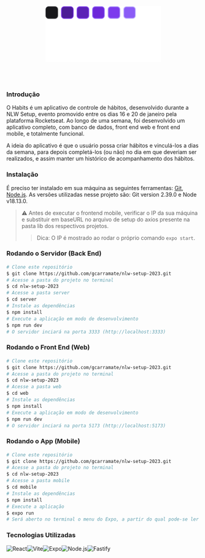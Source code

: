 <p align="center">
  <img src="./web/src/assets/logo.svg" alt="Logo" width="300"/>
</p>

<br><br>

### Introdução
O Habits é um aplicativo de controle de hábitos, desenvolvido durante a NLW Setup, evento promovido entre os dias 16 e 20 de janeiro pela plataforma Rocketseat. Ao longo de uma semana, foi desenvolvido um aplicativo completo, com banco de dados, front end web e front end mobile, e totalmente funcional.

A ideia do aplicativo é que o usuário possa criar hábitos e vinculá-los a dias da semana, para depois completá-los (ou não) no dia em que deveriam ser realizados, e assim manter um histórico de acompanhamento dos hábitos.

### Instalação

É preciso ter instalado em sua máquina as seguintes ferramentas:
[Git](https://git-scm.com), [Node.js](https://nodejs.org/en/). As versões utilizadas nesse projeto são: Git version 2.39.0 e Node v18.13.0.

> ⚠ Antes de executar o frontend mobile, verificar o IP da sua máquina e substituir em baseURL no arquivo de setup do axios presente na pasta lib dos respectivos projetos. 
>> Dica: O IP é mostrado ao rodar o próprio comando `expo start`.

### Rodando o Servidor (Back End)

```bash
# Clone este repositório
$ git clone https://github.com/gcarramate/nlw-setup-2023.git
# Acesse a pasta do projeto no terminal
$ cd nlw-setup-2023
# Acesse a pasta server
$ cd server
# Instale as dependências
$ npm install
# Execute a aplicação em modo de desenvolvimento
$ npm run dev
# O servidor inciará na porta 3333 (http://localhost:3333)
```

### Rodando o Front End (Web)

```bash
# Clone este repositório
$ git clone https://github.com/gcarramate/nlw-setup-2023.git
# Acesse a pasta do projeto no terminal
$ cd nlw-setup-2023
# Acesse a pasta web
$ cd web
# Instale as dependências
$ npm install
# Execute a aplicação em modo de desenvolvimento
$ npm run dev
# O servidor inciará na porta 5173 (http://localhost:5173)
```

### Rodando o App (Mobile)

```bash
# Clone este repositório
$ git clone https://github.com/gcarramate/nlw-setup-2023.git
# Acesse a pasta do projeto no terminal
$ cd nlw-setup-2023
# Acesse a pasta mobile
$ cd mobile
# Instale as dependências
$ npm install
# Execute a aplicação
$ expo run
# Será aberto no terminal o menu do Expo, a partir do qual pode-se ler o código QR no app "Expo Go" e executar o app diretamente no celular, ou então rodar o app num emulador Android ou iOS. É importante que o dispositivo utilizado esteja conectado à mesma rede que o computador em que app está rodando.
```

### Tecnologias Utilizadas

<img align="left" src="https://profilinator.rishav.dev/skills-assets/react-original-wordmark.svg" alt="React" height="75" />

<img align="left" src="https://upload.wikimedia.org/wikipedia/commons/thumb/f/f1/Vitejs-logo.svg/1039px-Vitejs-logo.svg.png" alt="Vite" height="75" />

<img align="left" src="https://www.svgrepo.com/show/353722/expo.svg" alt="Expo" height="100" />

<img align="left" src="https://profilinator.rishav.dev/skills-assets/nodejs-original-wordmark.svg" alt="Node.js" height="75" />

<img align="left" src="https://seeklogo.com/images/F/fastify-logo-370DF51F2E-seeklogo.com.png" alt="Fastify" height="75"/>

<br>